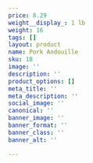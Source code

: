 ```yaml
---
price: 8.29
weight__display_: 1 lb
weight: 16
tags: []
layout: product
name: Pork Andouille
sku: 18
image: ''
description: ''
product_options: []
meta_title: ''
meta_description: ''
social_image: ''
canonical: ''
banner_image: ''
banner_format: ''
banner_class: ''
banner_alt: ''

---
```

